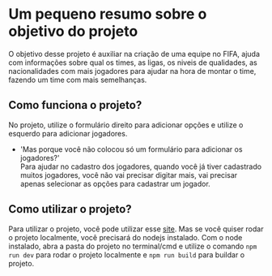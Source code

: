 <h1>Um pequeno resumo sobre o objetivo do projeto</h1>

O objetivo desse projeto é auxiliar na criação de uma equipe no FIFA, ajuda com informações sobre qual os times, as ligas, os niveis de qualidades, as nacionalidades com mais jogadores para ajudar na hora de montar o time, fazendo um time com mais semelhanças.

<h2>Como funciona o projeto?</h2>

No projeto, utilize o formulário direito para adicionar opções e utilize o esquerdo para adicionar jogadores.

 - 'Mas porque você não colocou só um formulário para adicionar os jogadores?' <br>
Para ajudar no cadastro dos jogadores, quando você já tiver cadastrado muitos jogadores, você não vai precisar digitar mais, vai precisar apenas selecionar as opções para cadastrar um jogador.

<h2>Como utilizar o projeto?</h2>

Para utilizar o projeto, você pode utilizar esse <a href="https://ericksantos2.github.io/projeto-fifa">site</a>. Mas se você quiser rodar o projeto localmente, você precisará do nodejs instalado. Com o node instalado, abra a pasta do projeto no terminal/cmd e utilize o comando ```npm run dev``` para rodar o projeto localmente e ```npm run build``` para buildar o projeto.
